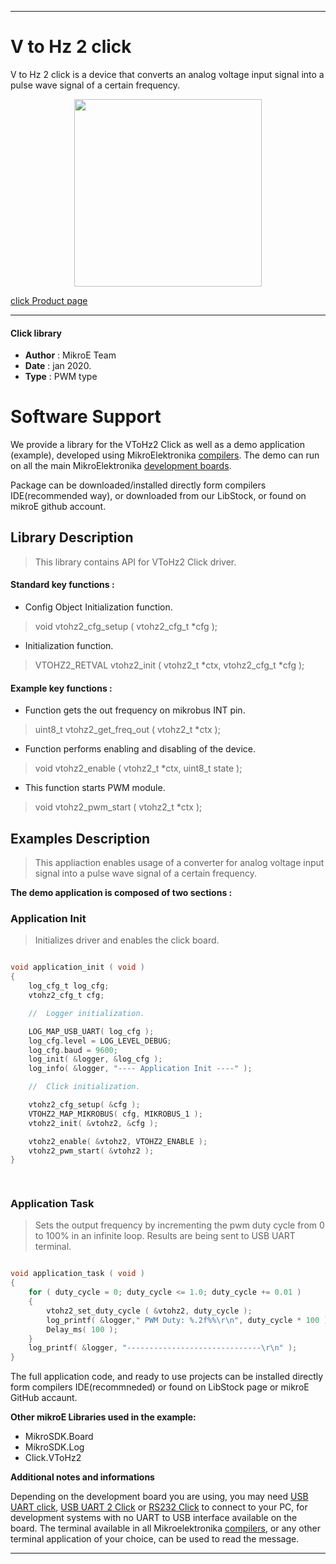 
---
# V to Hz 2 click

V to Hz 2 click is a device that converts an analog voltage input signal into a pulse wave signal of a certain frequency.

<p align="center">
  <img src="https://download.mikroe.com/images/click_for_ide/vtohz2_click.png" height=300px>
</p>

[click Product page](https://www.mikroe.com/v-to-hz-2-click)

---


#### Click library 

- **Author**        : MikroE Team
- **Date**          : jan 2020.
- **Type**          : PWM type


# Software Support

We provide a library for the VToHz2 Click 
as well as a demo application (example), developed using MikroElektronika 
[compilers](https://shop.mikroe.com/compilers). 
The demo can run on all the main MikroElektronika [development boards](https://shop.mikroe.com/development-boards).

Package can be downloaded/installed directly form compilers IDE(recommended way), or downloaded from our LibStock, or found on mikroE github account. 

## Library Description

> This library contains API for VToHz2 Click driver.

#### Standard key functions :

- Config Object Initialization function.
> void vtohz2_cfg_setup ( vtohz2_cfg_t *cfg ); 
 
- Initialization function.
> VTOHZ2_RETVAL vtohz2_init ( vtohz2_t *ctx, vtohz2_cfg_t *cfg );


#### Example key functions :

- Function gets the out frequency on mikrobus INT pin.
> uint8_t vtohz2_get_freq_out ( vtohz2_t *ctx );
 
- Function performs enabling and disabling of the device.
> void vtohz2_enable ( vtohz2_t *ctx, uint8_t state );

- This function starts PWM module.
> void vtohz2_pwm_start ( vtohz2_t *ctx );

## Examples Description

> This appliaction enables usage of a converter for analog voltage input signal into 
> a pulse wave signal of a certain frequency.

**The demo application is composed of two sections :**

### Application Init 

> Initializes driver and enables the click board.

```c

void application_init ( void )
{
    log_cfg_t log_cfg;
    vtohz2_cfg_t cfg;

    //  Logger initialization.

    LOG_MAP_USB_UART( log_cfg );
    log_cfg.level = LOG_LEVEL_DEBUG;
    log_cfg.baud = 9600;
    log_init( &logger, &log_cfg );
    log_info( &logger, "---- Application Init ----" );

    //  Click initialization.

    vtohz2_cfg_setup( &cfg );
    VTOHZ2_MAP_MIKROBUS( cfg, MIKROBUS_1 );
    vtohz2_init( &vtohz2, &cfg );

    vtohz2_enable( &vtohz2, VTOHZ2_ENABLE );
    vtohz2_pwm_start( &vtohz2 );
}

  
```

### Application Task

> Sets the output frequency by incrementing the pwm duty cycle from 0 to 100% in an infinite loop.
> Results are being sent to USB UART terminal.

```c

void application_task ( void )
{
    for ( duty_cycle = 0; duty_cycle <= 1.0; duty_cycle += 0.01 )
    {
        vtohz2_set_duty_cycle ( &vtohz2, duty_cycle );
        log_printf( &logger," PWM Duty: %.2f%%\r\n", duty_cycle * 100 );
        Delay_ms( 100 );
    }
    log_printf( &logger, "------------------------------\r\n" );
}

```

The full application code, and ready to use projects can be  installed directly form compilers IDE(recommneded) or found on LibStock page or mikroE GitHub accaunt.

**Other mikroE Libraries used in the example:** 

- MikroSDK.Board
- MikroSDK.Log
- Click.VToHz2

**Additional notes and informations**

Depending on the development board you are using, you may need 
[USB UART click](https://shop.mikroe.com/usb-uart-click), 
[USB UART 2 Click](https://shop.mikroe.com/usb-uart-2-click) or 
[RS232 Click](https://shop.mikroe.com/rs232-click) to connect to your PC, for 
development systems with no UART to USB interface available on the board. The 
terminal available in all Mikroelektronika 
[compilers](https://shop.mikroe.com/compilers), or any other terminal application 
of your choice, can be used to read the message.



---
